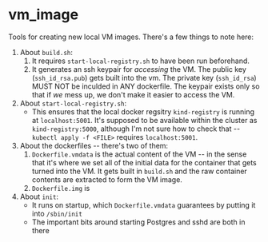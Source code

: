 # vm_image

Tools for creating new local VM images. There's a few things to note here:

1. About `build.sh`:
   1. It requires `start-local-registry.sh` to have been run beforehand.
   2. It generates an ssh keypair for *accessing* the VM. The public key (`ssh_id_rsa.pub`) gets
      built into the vm. The private key (`ssh_id_rsa`) MUST NOT be inculded in ANY dockerfile. The
      keypair exists only so that if *we* mess up, we don't make it easier to access the VM.
2. About `start-local-registry.sh`:
   * This ensures that the local docker regsitry `kind-registry` is running at `localhost:5001`. It's
     supposed to be available within the cluster as `kind-registry:5000`, although I'm not sure how
     to check that -- `kubectl apply -f <FILE>` requires `localhost:5001`.
3. About the dockerfiles -- there's two of them:
   1. `Dockerfile.vmdata` is the actual content of the VM -- in the sense that it's where we set all
      of the initial data for the container that gets turned into the VM. It gets built in `build.sh`
      and the raw container contents are extracted to form the VM image.
   2. `Dockerfile.img` is 
4. About `init`:
   * It runs on startup, which `Dockerfile.vmdata` guarantees by putting it into `/sbin/init`
   * The important bits around starting Postgres and sshd are both in there
